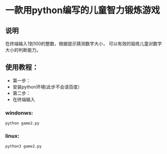 # 一款用python编写的儿童智力锻炼游戏
## 说明
在终端输入1到100的整数，根据提示猜测数字大小，
可以有效的锻炼儿童对数字大小的判断能力。
## 使用教程：
- 第一步：
- 安装python环境(此步不会请百度）
- 第二步：
- 在终端输入
### windonws: 
```
python game2.py
```
### linux:
```
python3 game2.py
```
